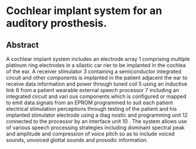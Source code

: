 # Cochlear implant system for an auditory prosthesis.

## Abstract
A cochlear implant system includes an electrode array 1 comprising multiple platinum ring electrodes in a silastic car rier to be implanted in the cochlea of the ear. A receiver stimulator 3 containing a semiconductor integrated circuit and other components is implanted in the patient adjacent the ear to receive data information and power through tuned coil 5 using an inductive link 6 from a patient wearable external speech processor 7 including an integrated circuit and vari ous components which is configured or mapped to emit data signals from an EPROM programmed to suit each patient electrical stimulation perceptions through testing of the patient and his implanted stimulator electrode using a diag nostic and programming unit 12 connected to the processor by an interface unit 10 . The system allows use of various speech processing strategies including dominant spectral peak and amplitude and compression of voice pitch so as to include voiced sounds, unvoiced glottal sounds and prosodic information.